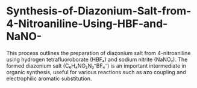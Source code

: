 # Synthesis-of-Diazonium-Salt-from-4-Nitroaniline-Using-HBF-and-NaNO-
This process outlines the preparation of diazonium salt from 4-nitroaniline using hydrogen tetrafluoroborate (HBF₄) and sodium nitrite (NaNO₂). The formed diazonium salt (C₆H₄NO₂N₂⁺BF₄⁻) is an important intermediate in organic synthesis, useful for various reactions such as azo coupling and electrophilic aromatic substitution.
